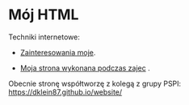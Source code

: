 # Mój HTML 

Techniki internetowe:

* [Zainteresowania moje](http://gist.asciidoctor.org/?github-slawkoch%2Fmy_html%2F%2Fzainteresowania.adoc).


* [Moja strona wykonana podczas zajec](https://slawkoch.github.io/my_html/) . 


 Obecnie stronę współtworzę z kolegą z grupy PSPI: https://dklein87.github.io/website/
